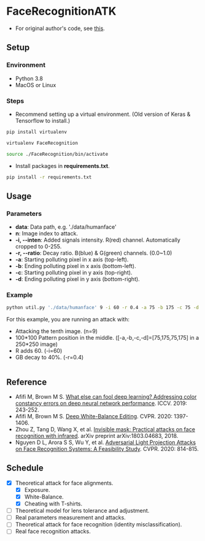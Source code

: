# FaceRecognitionATK
- For original author's code, see [this](https://github.com/krasserm/face-recognition).

## Setup
### Environment
* Python 3.8
* MacOS or Linux

### Steps
* Recommend setting up a virtual environment. (Old version of Keras & Tensorflow to install.)
```bash
pip install virtualenv

virtualenv FaceRecognition

source ./FaceRecognition/bin/activate
```
* Install packages in **requirements.txt**.
```bash
pip install -r requirements.txt
```

## Usage
### Parameters
* **data**: Data path, e.g. './data/humanface'
* **n**: Image index to attack.
* **-i, --inten**: Added signals intensity. R(red) channel. Automatically cropped to 0-255.
* **-r, --ratio**: Decay ratio. B(blue) & G(green) channels. (0.0~1.0)
* **-a**: Starting polluting pixel in x axis (top-left).
* **-b**: Ending polluting pixel in x axis (bottom-left).
* **-c**: Starting polluting pixel in y axis (top-right).
* **-d**: Ending polluting pixel in y axis (bottom-right).

### Example
```bash
python util.py './data/humanface' 9 -i 60 -r 0.4 -a 75 -b 175 -c 75 -d 175
```
For this example, you are running an attack with:
* Attacking the tenth image. (n=9)
* 100\*100 Pattern position in the middle. (\[-a,-b,-c,-d]=\[75,175,75,175] in a 250\*250 image)
* R adds 60. (-i=60)
* GB decay to 40%. (-r=0.4)

![]()

## Reference
* Afifi M, Brown M S. [What else can fool deep learning? Addressing color constancy errors on deep neural network performance](https://openaccess.thecvf.com/content_ICCV_2019/papers/Afifi_What_Else_Can_Fool_Deep_Learning_Addressing_Color_Constancy_Errors_ICCV_2019_paper.pdf). ICCV. 2019: 243-252.
* Afifi M, Brown M S. [Deep White-Balance Editing](https://openaccess.thecvf.com/content_CVPR_2020/papers/Afifi_Deep_White-Balance_Editing_CVPR_2020_paper.pdf). CVPR. 2020: 1397-1406.
* Zhou Z, Tang D, Wang X, et al. [Invisible mask: Practical attacks on face recognition with infrared](https://arxiv.org/pdf/1803.04683.pdf). arXiv preprint arXiv:1803.04683, 2018.
* Nguyen D L, Arora S S, Wu Y, et al. [Adversarial Light Projection Attacks on Face Recognition Systems: A Feasibility Study](https://openaccess.thecvf.com/content_CVPRW_2020/papers/w48/Nguyen_Adversarial_Light_Projection_Attacks_on_Face_Recognition_Systems_A_Feasibility_CVPRW_2020_paper.pdf). CVPR. 2020: 814-815.

## Schedule
- [x] Theoretical attack for face alignments.
  - [x] Exposure.
  - [x] White-Balance.
  - [x] Cheating with T-shirts.
- [ ] Theoretical model for lens tolerance and adjustment.
- [ ] Real parameters measurement and attacks.
- [ ] Theoretical attack for face recognition (identity misclassification).
- [ ] Real face recognition attacks.
